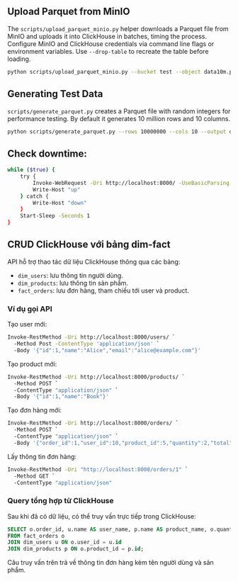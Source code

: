 ## Upload Parquet from MinIO

The `scripts/upload_parquet_minio.py` helper downloads a Parquet file from MinIO and uploads it into ClickHouse in batches, timing the process. Configure MinIO and ClickHouse credentials via command line flags or environment variables. Use `--drop-table` to recreate the table before loading.

```bash
python scripts/upload_parquet_minio.py --bucket test --object data10m.parquet --table parquet_data  --batch-size 200000 --drop-table --ch-user admin  --ch-password password
```

## Generating Test Data

`scripts/generate_parquet.py` creates a Parquet file with random integers for performance testing. By default it generates 10 million rows and 10 columns.

```bash
python scripts/generate_parquet.py --rows 10000000 --cols 10 --output data10m.parquet
```

## Check downtime: 
```bash
while ($true) {
    try {
        Invoke-WebRequest -Uri http://localhost:8000/ -UseBasicParsing -ErrorAction Stop > $null
        Write-Host "up"
    } catch {
        Write-Host "down"
    }
    Start-Sleep -Seconds 1
}
```

## CRUD ClickHouse với bảng dim-fact

API hỗ trợ thao tác dữ liệu ClickHouse thông qua các bảng:

- `dim_users`: lưu thông tin người dùng.
- `dim_products`: lưu thông tin sản phẩm.
- `fact_orders`: lưu đơn hàng, tham chiếu tới user và product.

### Ví dụ gọi API

Tạo user mới:
```bash
Invoke-RestMethod -Uri http://localhost:8000/users/ `
  -Method Post -ContentType 'application/json' `
  -Body '{"id":1,"name":"Alice","email":"alice@example.com"}'
```
Tạo product mới:
```bash
Invoke-RestMethod -Uri http://localhost:8000/products/ `
  -Method POST `
  -ContentType "application/json" `
  -Body '{"id":1,"name":"Book"}'
```
Tạo đơn hàng mới:
```bash
Invoke-RestMethod -Uri http://localhost:8000/orders/ `
  -Method POST `
  -ContentType "application/json" `
  -Body '{"order_id":1,"user_id":10,"product_id":5,"quantity":2,"total":39.98}'
```
Lấy thông tin đơn hàng:

```bash
Invoke-RestMethod -Uri "http://localhost:8000/orders/1" `
  -Method GET `
  -ContentType "application/json"
```

### Query tổng hợp từ ClickHouse

Sau khi đã có dữ liệu, có thể truy vấn trực tiếp trong ClickHouse:

```sql
SELECT o.order_id, u.name AS user_name, p.name AS product_name, o.quantity, o.total
FROM fact_orders o
JOIN dim_users u ON o.user_id = u.id
JOIN dim_products p ON o.product_id = p.id;
```

Câu truy vấn trên trả về thông tin đơn hàng kèm tên người dùng và sản phẩm.
